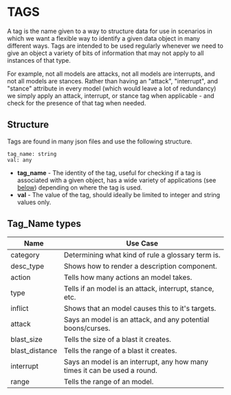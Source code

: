 # TAGS

A tag is the name given to a way to structure data for use in scenarios in which we want a flexible way to identify a given data object in many different ways. Tags are intended to be used regularly whenever we need to give an object a variety of bits of information that may not apply to all instances of that type.

For example, not all models are attacks, not all models are interrupts, and not all models are stances. Rather than having an "attack", "interrupt", and "stance" attribute in every model (which would leave a lot of redundancy) we simply apply an attack, interrupt, or stance tag when applicable - and check for the presence of that tag when needed.

## Structure

Tags are found in many json files and use the following structure.

```
tag_name: string
val: any
```

- **tag_name** - The identity of the tag, useful for checking if a tag is associated with a given object, has a wide variety of applications (see [below](#tag_name-types)) depending on where the tag is used.
- **val** - The value of the tag, should ideally be limited to integer and string values only.

## Tag_Name types

| Name              | Use Case    |
| ----------------- | ----------------- |
| category          | Determining what kind of rule a glossary term is. |
| desc_type         | Shows how to render a description component. |
| action            | Tells how many actions an model takes. |
| type              | Tells if an model is an attack, interrupt, stance, etc. |
| inflict           | Shows that an model causes this to it's targets. |
| attack            | Says an model is an attack, and any potential boons/curses. |
| blast_size        | Tells the size of a blast it creates. |
| blast_distance    | Tells the range of a blast it creates. |
| interrupt         | Says an model is an interrupt, any how many times it can be used a round. |
| range             | Tells the range of an model. |
